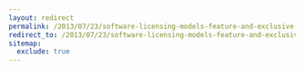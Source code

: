```yaml
---
layout: redirect
permalink: /2013/07/23/software-licensing-models-feature-and-exclusive-software-licenses
redirect_to: /2013/07/23/software-licensing-models-feature-and-exclusive-software-licenses/
sitemap:
  exclude: true
---
```

